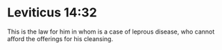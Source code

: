 # Leviticus 14:32

This is the law for him in whom is a case of leprous disease, who cannot afford the offerings for his cleansing.
